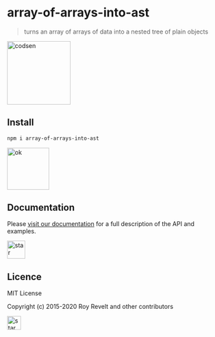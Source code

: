 # array-of-arrays-into-ast

> turns an array of arrays of data into a nested tree of plain objects

<img src="https://codsen.com/images/png-codsen-1.png" width="148" alt="codsen" align="center">

## Install

```bash
npm i array-of-arrays-into-ast
```

<img src="https://codsen.com/images/png-codsen-ok.png" width="98" alt="ok" align="center">

## Documentation

Please [visit our documentation](https://codsen.com/os/array-of-arrays-into-ast/) for a full description of the API and examples.

<img src="https://codsen.com/images/png-codsen-star.png" width="42" alt="star" align="center">

## Licence

MIT License

Copyright (c) 2015-2020 Roy Revelt and other contributors

<img src="https://codsen.com/images/png-codsen-star-small.png" width="32" alt="star" align="center">
